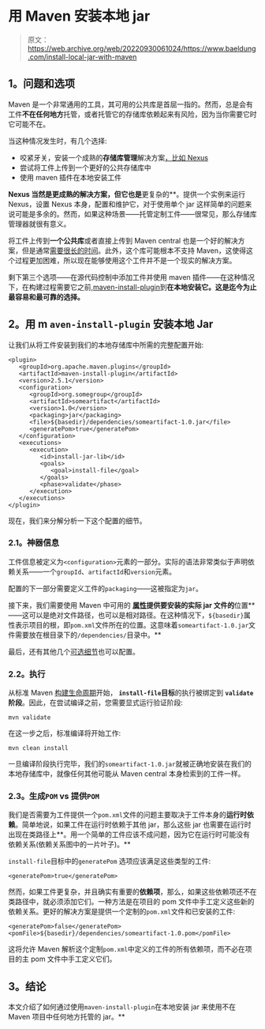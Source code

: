 # 用 Maven 安装本地 jar

> 原文：<https://web.archive.org/web/20220930061024/https://www.baeldung.com/install-local-jar-with-maven>

## 1。问题和选项

Maven 是一个非常通用的工具，其可用的公共库是首屈一指的。然而，总是会有工件**不在任何地方**托管，或者托管它的存储库依赖起来有风险，因为当你需要它时它可能不在。

当这种情况发生时，有几个选择:

*   咬紧牙关，安装一个成熟的**存储库管理**解决方案[，比如 Nexus](https://web.archive.org/web/20221128113625/http://www.sonatype.org/nexus/ "Nexus")
*   尝试将工件上传到一个更好的公共存储库中
*   使用 maven 插件在本地安装工件

 **Nexus 当然是更成熟的解决方案，但它也是**更复杂的**。提供一个实例来运行 Nexus，设置 Nexus 本身，配置和维护它，对于使用单个 jar 这样简单的问题来说可能是多余的。然而，如果这种场景——托管定制工件——很常见，那么存储库管理器就很有意义。

将工件上传到**一个公共库**或者直接上传到 Maven central 也是一个好的解决方案，但是通常[需要很长的时间](https://web.archive.org/web/20221128113625/https://maven.apache.org/guides/mini/guide-central-repository-upload.html "Uploading an artifact to Maven Central")。此外，这个库可能根本不支持 Maven，这使得这个过程更加困难，所以现在能够使用这个工件并不是一个现实的解决方案。

剩下第三个选项——在源代码控制中添加工件并使用 maven 插件——在这种情况下，在构建过程需要它之前,[maven-install-plugin](https://web.archive.org/web/20221128113625/https://maven.apache.org/plugins/maven-install-plugin/ "maven-install-plugin")到**在本地安装它。这是迄今为止最容易和最可靠的选择。**

## 2。用 m `aven-install-plugin` 安装本地 Jar

让我们从将工件安装到我们的本地存储库中所需的完整配置开始:

```
<plugin>
   <groupId>org.apache.maven.plugins</groupId>
   <artifactId>maven-install-plugin</artifactId>
   <version>2.5.1</version>
   <configuration>
      <groupId>org.somegroup</groupId>
      <artifactId>someartifact</artifactId>
      <version>1.0</version>
      <packaging>jar</packaging>
      <file>${basedir}/dependencies/someartifact-1.0.jar</file>
      <generatePom>true</generatePom>
   </configuration>
   <executions>
      <execution>
         <id>install-jar-lib</id>
         <goals>
            <goal>install-file</goal>
         </goals>
         <phase>validate</phase>
      </execution>
   </executions>
</plugin>
```

现在，我们来分解分析一下这个配置的细节。

### 2.1。神器信息

工件信息被定义为`<configuration>`元素的一部分。实际的语法非常类似于声明依赖关系——一个`groupId`、`artifactId`和`version`元素。

配置的下一部分需要定义工件的`packaging`——这被指定为`jar`。

接下来，我们需要使用 Maven 中可用的 **[属性](https://web.archive.org/web/20221128113625/https://cwiki.apache.org/confluence/display/MAVEN/Maven+Properties+Guide "Maven Properties Guide")提供要安装的实际 jar 文件的**位置**——这可以是绝对文件路径，也可以是相对路径。在这种情况下，`${basedir}`属性表示项目的根，即`pom.xml`文件所在的位置。这意味着`someartifact-1.0.jar`文件需要放在根目录下的`/dependencies/`目录中。**

最后，还有其他几个[可选细节](https://web.archive.org/web/20221128113625/https://maven.apache.org/plugins/maven-install-plugin/install-file-mojo.html "install-file goal")也可以配置。

### 2.2。执行

从标准 Maven [构建生命周期](https://web.archive.org/web/20221128113625/https://maven.apache.org/guides/introduction/introduction-to-the-lifecycle.html "Introduction to the Build Lifecycle")开始， **`install-file`目标**的执行被绑定到 **`validate`阶段**。因此，在尝试编译之前，您需要显式运行验证阶段:

```
mvn validate
```

在这一步之后，标准编译将开始工作:

```
mvn clean install
```

一旦编译阶段执行完毕，我们的`someartifact-1.0.jar`就被正确地安装在我们的本地存储库中，就像任何其他可能从 Maven central 本身检索到的工件一样。

### 2.3。生成`POM` vs 提供`POM`

我们是否需要为工件提供一个`pom.xml`文件的问题主要取决于工件本身的**运行时依赖**。简单地说，如果工件在运行时依赖于其他 jar，那么这些 jar 也需要在运行时出现在类路径上**。用一个简单的工件应该不成问题，因为它在运行时可能没有依赖关系(依赖关系图中的一片叶子)。**

`install-file`目标中的`generatePom` 选项应该满足这些类型的工件:

```
<generatePom>true</generatePom>
```

然而，如果工件更复杂，并且确实有重要的**依赖项**，那么，如果这些依赖项还不在类路径中，就必须添加它们。一种方法是在项目的 pom 文件中手工定义这些新的依赖关系。更好的解决方案是提供一个定制的`pom.xml`文件和已安装的工件:

```
<generatePom>false</generatePom>
<pomFile>${basedir}/dependencies/someartifact-1.0.pom</pomFile>
```

这将允许 Maven 解析这个定制`pom.xml`中定义的工件的所有依赖项，而不必在项目的主 pom 文件中手工定义它们。

## 3。结论

本文介绍了如何通过使用`maven-install-plugin`在本地安装 jar 来使用不在 Maven 项目中任何地方托管的 jar。**